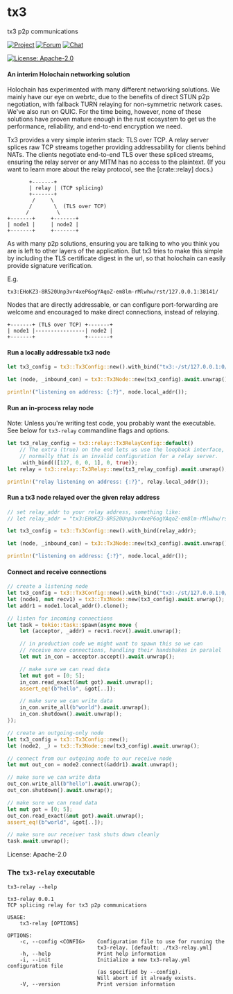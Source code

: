 # tx3

tx3 p2p communications

[![Project](https://img.shields.io/badge/project-holochain-blue.svg?style=flat-square)](http://holochain.org/)
[![Forum](https://img.shields.io/badge/chat-forum%2eholochain%2enet-blue.svg?style=flat-square)](https://forum.holochain.org)
[![Chat](https://img.shields.io/badge/chat-chat%2eholochain%2enet-blue.svg?style=flat-square)](https://chat.holochain.org)

[![License: Apache-2.0](https://img.shields.io/badge/License-Apache%202.0-blue.svg)](https://www.apache.org/licenses/LICENSE-2.0)

#### An interim Holochain networking solution

Holochain has experimented with many different networking solutions.
We mainly have our eye on webrtc, due to the benefits of direct STUN
p2p negotiation, with fallback TURN relaying for non-symmetric network
cases. We've also run on QUIC. For the time being, however, none of these
solutions have proven mature enough in the rust ecosystem to get us
the performance, reliability, and end-to-end encryption we need.

Tx3 provides a very simple interim stack: TLS over TCP. A relay server
splices raw TCP streams together providing addressability for clients
behind NATs. The clients negotiate end-to-end TLS over these spliced
streams, ensuring the relay server or any MITM has no access to the
plaintext. (If you want to learn more about the relay protocol, see
the [crate::relay] docs.)

```
       +-------+
       | relay | (TCP splicing)
       +-------+
        /     \
       /       \  (TLS over TCP)
      /         \
+-------+     +-------+
| node1 |     | node2 |
+-------+     +-------+
```

As with many p2p solutions, ensuring you are talking to who you think you
are is left to other layers of the application. But tx3 tries to make
this simple by including the TLS certificate digest in the url, so that
holochain can easily provide signature verification.

E.g.

```
tx3:EHoKZ3-8R520Unp3vr4xeP6ogYAqoZ-em8lm-rMlwhw/rst/127.0.0.1:38141/
```

Nodes that are directly addressable, or can configure port-forwarding are
welcome and encouraged to make direct connections, instead of relaying.

```
+-------+ (TLS over TCP) +-------+
| node1 |----------------| node2 |
+-------+                +-------+
```

#### Run a locally addressable tx3 node

```rust
let tx3_config = tx3::Tx3Config::new().with_bind("tx3:-/st/127.0.0.1:0/");

let (node, _inbound_con) = tx3::Tx3Node::new(tx3_config).await.unwrap();

println!("listening on address: {:?}", node.local_addr());
```

#### Run an in-process relay node

Note: Unless you're writing test code, you probably want the executable.
See below for `tx3-relay` commandline flags and options.

```rust
let tx3_relay_config = tx3::relay::Tx3RelayConfig::default()
    // The extra (true) on the end lets us use the loopback interface,
    // normally that is an invalid configuration for a relay server.
    .with_bind(([127, 0, 0, 1], 0, true));
let relay = tx3::relay::Tx3Relay::new(tx3_relay_config).await.unwrap();

println!("relay listening on address: {:?}", relay.local_addr());
```

#### Run a tx3 node relayed over the given relay address

```rust
// set relay_addr to your relay address, something like:
// let relay_addr = "tx3:EHoKZ3-8R520Unp3vr4xeP6ogYAqoZ-em8lm-rMlwhw/rst/127.0.0.1:38141/";

let tx3_config = tx3::Tx3Config::new().with_bind(relay_addr);

let (node, _inbound_con) = tx3::Tx3Node::new(tx3_config).await.unwrap();

println!("listening on address: {:?}", node.local_addr());
```

#### Connect and receive connections

```rust
// create a listening node
let tx3_config = tx3::Tx3Config::new().with_bind("tx3:-/st/127.0.0.1:0/");
let (node1, mut recv1) = tx3::Tx3Node::new(tx3_config).await.unwrap();
let addr1 = node1.local_addr().clone();

// listen for incoming connections
let task = tokio::task::spawn(async move {
    let (acceptor, _addr) = recv1.recv().await.unwrap();

    // in production code we might want to spawn this so we can
    // receive more connections, handling their handshakes in paralel
    let mut in_con = acceptor.accept().await.unwrap();

    // make sure we can read data
    let mut got = [0; 5];
    in_con.read_exact(&mut got).await.unwrap();
    assert_eq!(b"hello", &got[..]);

    // make sure we can write data
    in_con.write_all(b"world").await.unwrap();
    in_con.shutdown().await.unwrap();
});

// create an outgoing-only node
let tx3_config = tx3::Tx3Config::new();
let (node2, _) = tx3::Tx3Node::new(tx3_config).await.unwrap();

// connect from our outgoing node to our receive node
let mut out_con = node2.connect(&addr1).await.unwrap();

// make sure we can write data
out_con.write_all(b"hello").await.unwrap();
out_con.shutdown().await.unwrap();

// make sure we can read data
let mut got = [0; 5];
out_con.read_exact(&mut got).await.unwrap();
assert_eq!(b"world", &got[..]);

// make sure our receiver task shuts down cleanly
task.await.unwrap();
```

License: Apache-2.0

### The `tx3-relay` executable
`tx3-relay --help`
```text
tx3-relay 0.0.1
TCP splicing relay for tx3 p2p communications

USAGE:
    tx3-relay [OPTIONS]

OPTIONS:
    -c, --config <CONFIG>    Configuration file to use for running the
                             tx3-relay. [default: ./tx3-relay.yml]
    -h, --help               Print help information
    -i, --init               Initialize a new tx3-relay.yml configuration file
                             (as specified by --config).
                             Will abort if it already exists.
    -V, --version            Print version information

```
